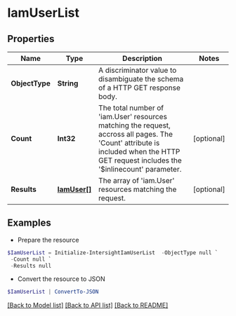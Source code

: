 # IamUserList
## Properties

Name | Type | Description | Notes
------------ | ------------- | ------------- | -------------
**ObjectType** | **String** | A discriminator value to disambiguate the schema of a HTTP GET response body. | 
**Count** | **Int32** | The total number of &#39;iam.User&#39; resources matching the request, accross all pages. The &#39;Count&#39; attribute is included when the HTTP GET request includes the &#39;$inlinecount&#39; parameter. | [optional] 
**Results** | [**IamUser[]**](IamUser.md) | The array of &#39;iam.User&#39; resources matching the request. | [optional] 

## Examples

- Prepare the resource
```powershell
$IamUserList = Initialize-IntersightIamUserList  -ObjectType null `
 -Count null `
 -Results null
```

- Convert the resource to JSON
```powershell
$IamUserList | ConvertTo-JSON
```

[[Back to Model list]](../README.md#documentation-for-models) [[Back to API list]](../README.md#documentation-for-api-endpoints) [[Back to README]](../README.md)


